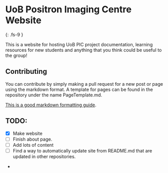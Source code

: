 # UoB Positron Imaging Centre Website
{: .fs-9 }

This is a website for hosting UoB PIC project documentation, learning resources for new students and anything that you think could be useful to the group!

## Contributing

You can contribute by simply making a pull request for a new post or page using the markdown format. 
A template for pages can be found in the repository under the name PageTemplate.md.

[This is a good markdown formatting guide]( https://www.markdownguide.org/basic-syntax/).

## TODO:

- [x] Make website
- [ ] Finish about page.
- [ ] Add lots of content
- [ ] Find a way to automatically update site from README.md that are updated in other repositories.
- 